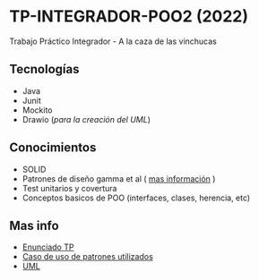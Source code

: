 # TP-INTEGRADOR-POO2 (2022)
Trabajo Práctico Integrador - A la caza de las vinchucas
## Tecnologías

 - Java
 - Junit
 - Mockito
 - Drawio (_para la creación del UML_)

## Conocimientos
- SOLID
- Patrones de diseño gamma et al ( [mas información](/TpGrupalObjetos2.pdf) )
- Test unitarios y covertura
- Conceptos basicos de POO (interfaces, clases, herencia, etc)

## Mas info

- [Enunciado TP](/enunciado/enunciado.md)
- [Caso de uso de patrones utilizados](/TpGrupalObjetos2.pdf)
- [UML](/UML.png)


